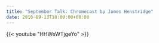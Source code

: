 ```yaml
---
title: "September Talk: Chromecast by James Henstridge"
date: 2016-09-13T18:00:00+08:00
---
```


{{< youtube "HHWeWTjgeYo" >}}
